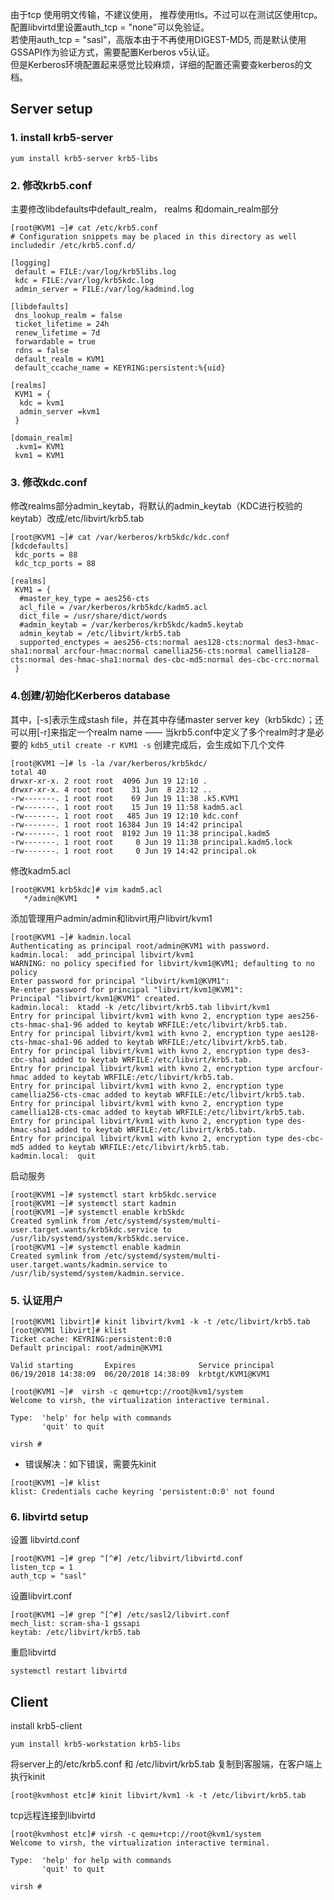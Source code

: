 由于tcp 使用明文传输，不建议使用， 推荐使用tls。不过可以在测试区使用tcp。配置libvirtd里设置auth_tcp = "none"可以免验证。<br>
若使用auth_tcp = "sasl"，高版本由于不再使用DIGEST-MD5, 而是默认使用GSSAPI作为验证方式，需要配置Kerberos v5认证。<br>
但是Kerberos环境配置起来感觉比较麻烦，详细的配置还需要查kerberos的文档。



## Server setup

### 1. install krb5-server
```
yum install krb5-server krb5-libs
```

### 2. 修改krb5.conf
主要修改libdefaults中default_realm， realms 和domain_realm部分
```
[root@KVM1 ~]# cat /etc/krb5.conf
# Configuration snippets may be placed in this directory as well
includedir /etc/krb5.conf.d/

[logging]
 default = FILE:/var/log/krb5libs.log
 kdc = FILE:/var/log/krb5kdc.log
 admin_server = FILE:/var/log/kadmind.log

[libdefaults]
 dns_lookup_realm = false
 ticket_lifetime = 24h
 renew_lifetime = 7d
 forwardable = true
 rdns = false
 default_realm = KVM1
 default_ccache_name = KEYRING:persistent:%{uid}

[realms]
 KVM1 = {
  kdc = kvm1
  admin_server =kvm1
 }

[domain_realm]
 .kvm1= KVM1
 kvm1 = KVM1
```

### 3. 修改kdc.conf
修改realms部分admin_keytab，将默认的admin_keytab（KDC进行校验的keytab）改成/etc/libvirt/krb5.tab
```
[root@KVM1 ~]# cat /var/kerberos/krb5kdc/kdc.conf
[kdcdefaults]
 kdc_ports = 88
 kdc_tcp_ports = 88

[realms]
 KVM1 = {
  #master_key_type = aes256-cts
  acl_file = /var/kerberos/krb5kdc/kadm5.acl
  dict_file = /usr/share/dict/words
  #admin_keytab = /var/kerberos/krb5kdc/kadm5.keytab
  admin_keytab = /etc/libvirt/krb5.tab
  supported_enctypes = aes256-cts:normal aes128-cts:normal des3-hmac-sha1:normal arcfour-hmac:normal camellia256-cts:normal camellia128-cts:normal des-hmac-sha1:normal des-cbc-md5:normal des-cbc-crc:normal
 }
```

### 4.创建/初始化Kerberos database
其中，[-s]表示生成stash file，并在其中存储master server key（krb5kdc）；还可以用[-r]来指定一个realm name —— 当krb5.conf中定义了多个realm时才是必要的
`kdb5_util create -r KVM1 -s`
创建完成后，会生成如下几个文件
```
[root@KVM1 ~]# ls -la /var/kerberos/krb5kdc/
total 40
drwxr-xr-x. 2 root root  4096 Jun 19 12:10 .
drwxr-xr-x. 4 root root    31 Jun  8 23:12 ..
-rw-------. 1 root root    69 Jun 19 11:38 .k5.KVM1
-rw-------. 1 root root    15 Jun 19 11:58 kadm5.acl
-rw-------. 1 root root   485 Jun 19 12:10 kdc.conf
-rw-------. 1 root root 16384 Jun 19 14:42 principal
-rw-------. 1 root root  8192 Jun 19 11:38 principal.kadm5
-rw-------. 1 root root     0 Jun 19 11:38 principal.kadm5.lock
-rw-------. 1 root root     0 Jun 19 14:42 principal.ok
```
修改kadm5.acl
```
[root@KVM1 krb5kdc]# vim kadm5.acl
   */admin@KVM1    *
```
添加管理用户admin/admin和libvirt用户libvirt/kvm1
```
[root@KVM1 ~]# kadmin.local
Authenticating as principal root/admin@KVM1 with password.
kadmin.local:  add_principal libvirt/kvm1
WARNING: no policy specified for libvirt/kvm1@KVM1; defaulting to no policy
Enter password for principal "libvirt/kvm1@KVM1":
Re-enter password for principal "libvirt/kvm1@KVM1":
Principal "libvirt/kvm1@KVM1" created.
kadmin.local:  ktadd -k /etc/libvirt/krb5.tab libvirt/kvm1
Entry for principal libvirt/kvm1 with kvno 2, encryption type aes256-cts-hmac-sha1-96 added to keytab WRFILE:/etc/libvirt/krb5.tab.
Entry for principal libvirt/kvm1 with kvno 2, encryption type aes128-cts-hmac-sha1-96 added to keytab WRFILE:/etc/libvirt/krb5.tab.
Entry for principal libvirt/kvm1 with kvno 2, encryption type des3-cbc-sha1 added to keytab WRFILE:/etc/libvirt/krb5.tab.
Entry for principal libvirt/kvm1 with kvno 2, encryption type arcfour-hmac added to keytab WRFILE:/etc/libvirt/krb5.tab.
Entry for principal libvirt/kvm1 with kvno 2, encryption type camellia256-cts-cmac added to keytab WRFILE:/etc/libvirt/krb5.tab.
Entry for principal libvirt/kvm1 with kvno 2, encryption type camellia128-cts-cmac added to keytab WRFILE:/etc/libvirt/krb5.tab.
Entry for principal libvirt/kvm1 with kvno 2, encryption type des-hmac-sha1 added to keytab WRFILE:/etc/libvirt/krb5.tab.
Entry for principal libvirt/kvm1 with kvno 2, encryption type des-cbc-md5 added to keytab WRFILE:/etc/libvirt/krb5.tab.
kadmin.local:  quit
```
启动服务
```
[root@KVM1 ~]# systemctl start krb5kdc.service
[root@KVM1 ~]# systemctl start kadmin
[root@KVM1 ~]# systemctl enable krb5kdc
Created symlink from /etc/systemd/system/multi-user.target.wants/krb5kdc.service to /usr/lib/systemd/system/krb5kdc.service.
[root@KVM1 ~]# systemctl enable kadmin
Created symlink from /etc/systemd/system/multi-user.target.wants/kadmin.service to /usr/lib/systemd/system/kadmin.service.
```

### 5. 认证用户
```
[root@KVM1 libvirt]# kinit libvirt/kvm1 -k -t /etc/libvirt/krb5.tab
[root@KVM1 libvirt]# klist
Ticket cache: KEYRING:persistent:0:0
Default principal: root/admin@KVM1

Valid starting       Expires              Service principal
06/19/2018 14:38:09  06/20/2018 14:38:09  krbtgt/KVM1@KVM1

[root@KVM1 ~]#  virsh -c qemu+tcp://root@kvm1/system
Welcome to virsh, the virtualization interactive terminal.

Type:  'help' for help with commands
       'quit' to quit

virsh #
```
- 错误解决：如下错误，需要先kinit
```
[root@KVM1 ~]# klist
klist: Credentials cache keyring 'persistent:0:0' not found
```

### 6. libvirtd setup
设置 libvirtd.conf
```
[root@KVM1 ~]# grep ^[^#] /etc/libvirt/libvirtd.conf
listen_tcp = 1
auth_tcp = "sasl"
```

设置libvirt.conf
```
[root@KVM1 ~]# grep ^[^#] /etc/sasl2/libvirt.conf
mech_list: scram-sha-1 gssapi
keytab: /etc/libvirt/krb5.tab
```
重启libvirtd
```
systemctl restart libvirtd
```

## Client
install krb5-client
```
yum install krb5-workstation krb5-libs
```

将server上的/etc/krb5.conf 和 /etc/libvirt/krb5.tab 复制到客服端，在客户端上执行kinit
```
[root@kvmhost etc]# kinit libvirt/kvm1 -k -t /etc/libvirt/krb5.tab
```

tcp远程连接到libvirtd
```
[root@kvmhost etc]# virsh -c qemu+tcp://root@kvm1/system
Welcome to virsh, the virtualization interactive terminal.

Type:  'help' for help with commands
       'quit' to quit

virsh #
```
